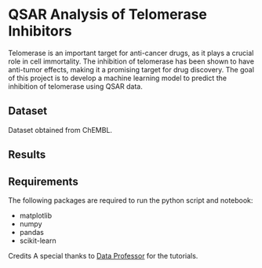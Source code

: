 # QSAR Analysis of Telomerase Inhibitors

Telomerase is an important target for anti-cancer drugs, as it plays a crucial role in cell immortality. The inhibition of telomerase has been shown to have anti-tumor effects, making it a promising target for drug discovery. The goal of this project is to develop a machine learning model to predict the inhibition of telomerase using QSAR data.

## Dataset

Dataset obtained from ChEMBL.

## Results

## Requirements

The following packages are required to run the python script and notebook:
* matplotlib
* numpy
* pandas
* scikit-learn

Credits
A special thanks to [Data Professor](https://www.youtube.com/@DataProfessor/videos) for the tutorials.